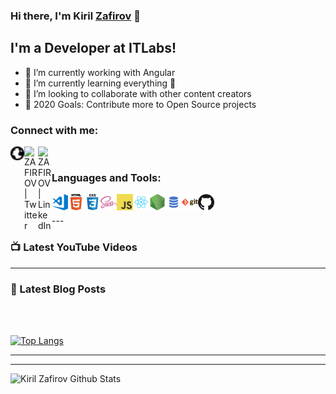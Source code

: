 ### Hi there, I'm Kiril [Zafirov][website] 👋

## I'm a Developer at ITLabs!
- 🔭 I’m currently working with Angular
- 🌱 I’m currently learning everything 🤣
- 👯 I’m looking to collaborate with other content creators
- 🥅 2020 Goals: Contribute more to Open Source projects
<!-- - ⚡ Fun fact: I love to draw and play guitar / drums -->
#### <i class="fa fa-gear fa-spin fa-2x" style="color: firebrick"></i> 
### Connect with me:

[<img align="left" alt="zafirov.com" width="22px" src="https://raw.githubusercontent.com/iconic/open-iconic/master/svg/globe.svg" />][website] 
[<img align="left" alt="ZAFIROV | Twitter" width="22px" src="https://cdn.jsdelivr.net/npm/simple-icons@v3/icons/twitter.svg" />][twitter]
[<img align="left" alt="ZAFIROV | LinkedIn" width="22px" src="https://cdn.jsdelivr.net/npm/simple-icons@v3/icons/linkedin.svg" />][linkedin] 

<br />

### Languages and Tools:

<img align="left" alt="Visual Studio Code" width="26px" src="https://raw.githubusercontent.com/github/explore/80688e429a7d4ef2fca1e82350fe8e3517d3494d/topics/visual-studio-code/visual-studio-code.png" />
<img align="left" alt="HTML5" width="26px" src="https://raw.githubusercontent.com/github/explore/80688e429a7d4ef2fca1e82350fe8e3517d3494d/topics/html/html.png" /> 
<img align="left" alt="CSS3" width="26px" src="https://raw.githubusercontent.com/github/explore/80688e429a7d4ef2fca1e82350fe8e3517d3494d/topics/css/css.png" />
<img align="left" alt="Sass" width="26px" src="https://raw.githubusercontent.com/github/explore/80688e429a7d4ef2fca1e82350fe8e3517d3494d/topics/sass/sass.png" /> 
<img align="left" alt="JavaScript" width="26px" src="https://raw.githubusercontent.com/github/explore/80688e429a7d4ef2fca1e82350fe8e3517d3494d/topics/javascript/javascript.png" /> 
<img align="left" alt="React" width="26px" src="https://raw.githubusercontent.com/github/explore/80688e429a7d4ef2fca1e82350fe8e3517d3494d/topics/react/react.png" />
<img align="left" alt="Node.js" width="26px" src="https://raw.githubusercontent.com/github/explore/80688e429a7d4ef2fca1e82350fe8e3517d3494d/topics/nodejs/nodejs.png" /> 
<img align="left" alt="SQL" width="26px" src="https://raw.githubusercontent.com/github/explore/80688e429a7d4ef2fca1e82350fe8e3517d3494d/topics/sql/sql.png" /> 
<img align="left" alt="Git" width="26px" src="https://raw.githubusercontent.com/github/explore/80688e429a7d4ef2fca1e82350fe8e3517d3494d/topics/git/git.png" />
<img align="left" alt="GitHub" width="26px" src="https://raw.githubusercontent.com/github/explore/78df643247d429f6cc873026c0622819ad797942/topics/github/github.png" />

<br />
<br />
---

### 📺 Latest YouTube Videos
<!-- YOUTUBE:START --> 

<!-- YOUTUBE:END -->

---

### 📕 Latest Blog Posts
<!-- BLOG-POST-LIST:START --> 

<!-- BLOG-POST-LIST:END -->

<br />
<br />

[![Top Langs](https://github-readme-stats.vercel.app/api/top-langs/?username=KirilZafirov&layout=compact)](https://github.com/KirilZafirov/github-readme-stats)

---

---

<img align="left" alt="Kiril Zafirov Github Stats" src="https://github-readme-stats.vercel.app/api?username=KirilZafirov&show_icons=true&hide_border=true&count_private=true" />

[website]: https://zafirov.com
[twitter]: https://twitter.com/KirilZafirov 
[linkedin]: https://linkedin.com/in/kiril-zafirov-95109671
 